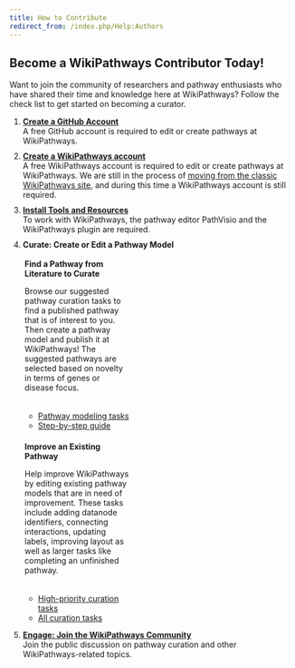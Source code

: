 ```yaml
---
title: How to Contribute
redirect_from: /index.php/Help:Authors
---
```

<h2>Become a WikiPathways Contributor Today!</h2>
<p>Want to join the community of researchers and pathway enthusiasts who have shared their time and knowledge here at WikiPathways? Follow the check list to get started on becoming a curator.

<ol>
    <li style="margin-bottom: 10px;"><a href="https://www.github.com" target="_blank"><b>Create a GitHub Account</b></a>
        <br />A free GitHub account is required to edit or create pathways at WikiPathways.</li>
    <li style="margin-bottom: 10px;"><a href="https://classic.wikipathways.org/index.php?title=Special:UserLogin&type=signup" target="_blank"><b>Create a WikiPathways account</b></a>
        <br />A free WikiPathways account is required to edit or create pathways at WikiPathways. We are still in the process of <a href="/help.html#move_from_classic">moving from the classic WikiPathways site</a>, and during this time a WikiPathways account is still required.</li>
    <li style="margin-bottom: 10px;"><a href="http://academy.wikipathways.org/stages/walk-install-pv/" target="_blank"><b>Install Tools and Resources</b></a>
        <br />To work with WikiPathways, the pathway editor PathVisio and the WikiPathways plugin are required.</li>
    <li style="margin-bottom: 10px;"><b>Curate: Create or Edit a Pathway Model</b>
        <br />
<div class="card-deck">
    <div class="card" style="width: 12rem; padding: 3px;">
    <div class="card-body" style="padding-right: 5px; padding-bottom:5px;">
    <p class="card-title"><b>Find a Pathway from Literature to Curate</b></p>
    <p class="card-text" style="font-size: 1em;">Browse our suggested pathway curation tasks to find a published pathway that is of interest to you. Then create a pathway model and publish it at WikiPathways! The suggested pathways are selected based on novelty in terms of genes or disease focus.</p>
    </div>
    <ul class="list-group list-group-flush">
    <li class="list-group-item"><a href="https://github.com/wikipathways/pathway-curation-tasks/issues?q=is%3Aopen+is%3Aissue+label%3APFOCR" target="_blank">Pathway modeling tasks</a></li>
    <li class="list-group-item"><a href="http://academy.wikipathways.org/stages/fig-met-1-overview/" target="_blank">Step-by-step guide</a></li>
  </ul>
  </div>
<div class="card" style="width: 12rem; padding: 3px;">
  <div class="card-body" style="padding-right: 5px; padding-bottom:5px;">
    <p class="card-title"><b>Improve an Existing Pathway</b></p>
    <p class="card-text" style="font-size: 1em;">Help improve WikiPathways by editing existing pathway models that are in need of improvement. These tasks include adding datanode identifiers, connecting interactions, updating labels, improving layout as well as larger tasks like completing an unfinished pathway.</p>
    </div>
    <ul class="list-group list-group-flush">
    <li class="list-group-item"><a href="https://github.com/wikipathways/pathway-curation-tasks/issues?q=is%3Aopen+is%3Aissue+label%3A%22needs+work%22" target="_blank">High-priority curation tasks</a></li>
    <li class="list-group-item"><a href="https://classic.wikipathways.org/index.php?title=Special:CurationTags&showPathwaysFor=Curation:NeedsWork" target="_blank">All curation tasks</a></li>
  </ul>
  </div>
</div>
</li>
    <li style="margin-bottom: 5px;"><a href="https://github.com/wikipathways/wikipathways-help/discussions" target="_blank"><b> Engage: Join the WikiPathways Community</b></a>
        <br />Join the public discussion on pathway curation and other WikiPathways-related topics.</li>
</ol>
